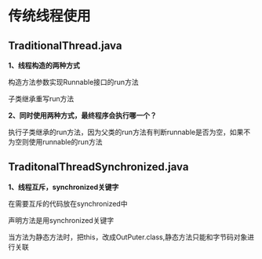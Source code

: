 # 传统线程使用

## TraditionalThread.java

**1、线程构造的两种方式**

构造方法参数实现Runnable接口的run方法

子类继承重写run方法

**2、同时使用两种方式，最终程序会执行哪一个？**

执行子类继承的run方法，因为父类的run方法有判断runnable是否为空，如果不为空则使用runnable的run方法

## TraditonalThreadSynchronized.java

**1、线程互斥，synchronized关键字**

在需要互斥的代码放在synchronized中

声明方法是用synchronized关键字

当方法为静态方法时，把this，改成OutPuter.class,静态方法只能和字节码对象进行关联

